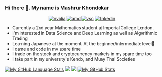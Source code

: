 ### Hi there 👋. My name is Mashrur Khondokar
<p align="center"><a href="https://www.nvidia.com/en-gb/geforce/graphics-cards/30-series/rtx-3070-3070ti/"><img src="https://img.shields.io/badge/NVIDIA-RTX3070-76B900?style=for-the-badge&amp;logo=nvidia&amp;logoColor=white" alt="nvidia"></a> 
<a href="https://www.amd.com/en/products/cpu/amd-ryzen-5-3600"><img src="https://img.shields.io/badge/AMD-Ryzen_5_3600-ED1C24?style=for-the-badge&amp;logo=amd&amp;logoColor=white" alt="amd"></a>
  <a href="https://code.visualstudio.com"><img src="https://img.shields.io/badge/Visual_Studio_Code-0078D4?style=for-the-badge&amp;logo=visual%20studio%20code&amp;logoColor=white" alt="vsc"></a>
  <a href="https://www.linkedin.com/in/mashrur-khondokar-b734a6214/"><img src="https://img.shields.io/badge/LinkedIn-0077B5?style=for-the-badge&amp;logo=linkedin&amp;logoColor=white" alt="linkedin"></a></p>
  
- Currently a 2nd year Mathematics student at Imperial College London. 
- I'm interested in Data Science and Deep Learning as well as Algorithmic Trading
- Learning Japanese at the moment. At the beginner/intermediate level🌱
- I game and code in my spare time.
- I trade on the stock and cryptocurrency markets in my spare time too
- I take part in my university's Kendo, and Muay Thai Societies
<!--
**theMashrur/theMashrur** is a ✨ _special_ ✨ repository because its `README.md` (this file) appears on your GitHub profile.

Here are some ideas to get you started:

- 🔭 I’m currently working on ...
- 🌱 I’m currently learning ...
- 👯 I’m looking to collaborate on ...
- 🤔 I’m looking for help with ...
- 💬 Ask me about ...
- 📫 How to reach me: ...
- 😄 Pronouns: ...
- ⚡ Fun fact: ...
-->
[![My GitHub Language Stats](https://github-profile-summary-cards.vercel.app/api/cards/repos-per-language?username=theMashrur&theme=tokyonight)]()
![](http://github-profile-summary-cards.vercel.app/api/cards/productive-time?username=theMashrur&theme=tokyonight)
![](http://github-profile-summary-cards.vercel.app/api/cards/most-commit-language?username=theMashrur&theme=tokyonight)
[![My GitHub Stats](https://github-readme-stats.vercel.app/api/?username=theMashrur&count_private=true&theme=tokyonight&showicons=true)]()
